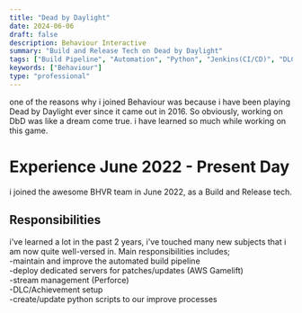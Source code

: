 ```yaml
---
title: "Dead by Daylight"
date: 2024-06-06
draft: false
description: Behaviour Interactive
summary: "Build and Release Tech on Dead by Daylight"
tags: ["Build Pipeline", "Automation", "Python", "Jenkins(CI/CD)", "DLC creation"]
keywords: ["Behaviour"]
type: "professional"
---
```

one of the reasons why i joined Behaviour was because i have been playing Dead by Daylight ever since it came out in 2016. So obviously, working on DbD was like a dream come true. i have learned so much while working on this game. 
# Experience June 2022 - Present Day
i joined the awesome BHVR team in June 2022, as a Build and Release tech. 
## Responsibilities
i've learned a lot in the past 2 years, i've touched many new subjects that i am now quite well-versed in. Main responsibilities includes;<br/>
-maintain and improve the automated build pipeline<br/>
-deploy dedicated servers for patches/updates (AWS Gamelift)<br/>
-stream management (Perforce)<br/>
-DLC/Achievement setup<br/>
-create/update python scripts to our improve processes<br/>